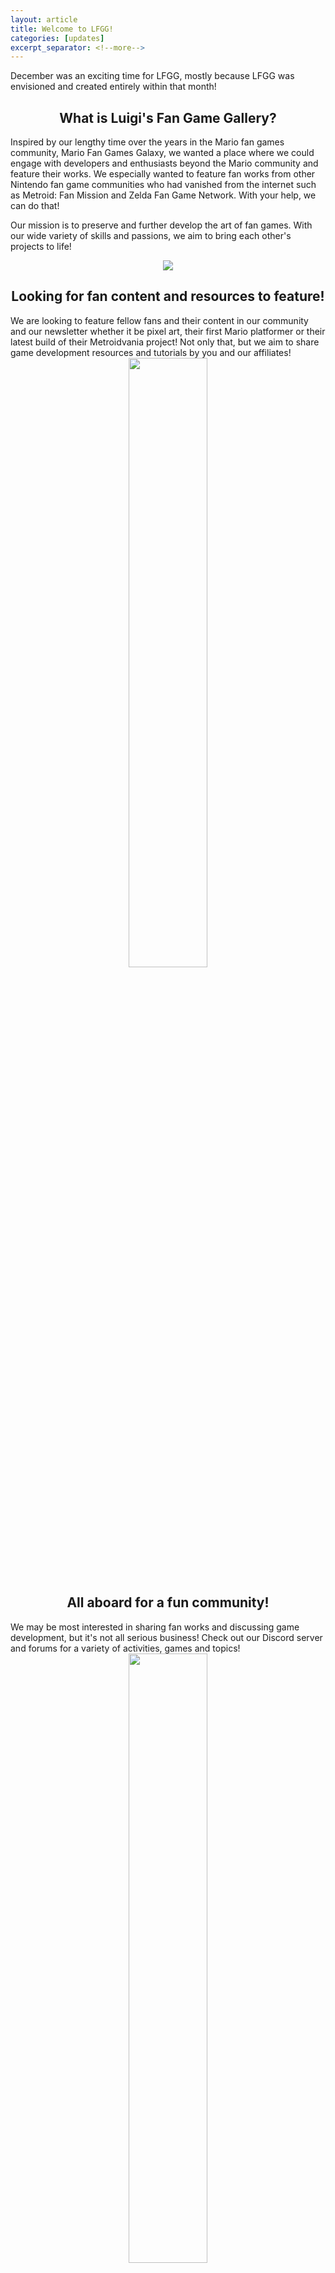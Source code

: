 ```yaml
---
layout: article
title: Welcome to LFGG!
categories: [updates]
excerpt_separator: <!--more-->
---
```


December was an exciting time for LFGG, mostly because LFGG was envisioned and created entirely within that month!

<!--more-->

<center><h2>What is Luigi's Fan Game Gallery?</h2></center>
Inspired by our lengthy time over the years in the Mario fan games community, Mario Fan Games Galaxy, we wanted a place where we could engage with developers and enthusiasts beyond the Mario community and feature their works. We especially wanted to feature fan works from other Nintendo fan game communities who had vanished from the internet such as Metroid: Fan Mission and Zelda Fan Game Network. With your help, we can do that!

Our mission is to preserve and further develop the art of fan games. With our wide variety of skills and passions, we aim to bring each other's projects to life!

<center><img src="http://lfgg.github.io/assets/img/luigi/looking.png"/>
<h2>Looking for fan content and resources to feature!</h2></center>
We are looking to feature fellow fans and their content in our community and our newsletter whether it be pixel art, their first Mario platformer or their latest build of their Metroidvania project! Not only that, but we aim to share game development resources and tutorials by you and our affiliates!

<center><img src="http://lfgg.github.io/assets/img/luigi/funandgames.png" width="50%" height="50%"/>
<h2>All aboard for a fun community!</h2></center>
We may be most interested in sharing fan works and discussing game development, but it's not all serious business! Check out our Discord server and forums for a variety of activities, games and topics!

<center><img src="http://lfgg.github.io/assets/img/luigi/teamwork.png" width="50%" height="50%"/>
<h2>Why Luigi?</h2></center>
Luigi is underrated and constantly overshadowed by his more popular brother, but Luigi still stays true to his own colors and even goes on his own adventures! He may be Player 2, but much like official content and fan-made content, he and Mario are better together! So who better to represent the symbiotic relationship between official content and its fans than Luigi?

So join us and share your work to your heart's content! We look forward to seeing what each and every one of you has to offer!
